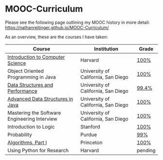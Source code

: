 # MOOC-Curriculum
Please see the following page outlining my MOOC history in more detail: https://nathanreitinger.github.io/MOOC-Curriculum/

As an overview, these are the courses I have taken: 

| Course                                                                               | Institution                          |  Grade   |
| ------------------------------------------------------------------------------------ | ------------------------------------ | -------- |
| [Introduction to Computer Science](https://github.com/nathanReitinger/CS50x)         | Harvard                              |  [100%](https://github.com/nathanReitinger/MOOC-Curriculum/blob/master/grades/Harvard_Introduction%20to%20Computer%20Science%20%5Bgrades%5D.pdf)   |
| Object Oriented Programming in Java                                                  | University of California, San Diego  |  [100%](https://github.com/nathanReitinger/MOOC-Curriculum/blob/master/grades/UCSD_Object%20Oriented%20Programming%20in%20Java%20%5Bgrades%5D.pdf)    |
| [Data Structures and Performance](https://github.com/nathanReitinger/Object-Oriented-Programming/tree/master/Data%20Structures%20Made%20Easy)                               | University of California, San Diego  |  [99.4%](https://github.com/nathanReitinger/MOOC-Curriculum/blob/master/grades/UCSD_Data%20Structures%20and%20Performance%20%5Bgrades%5D.pdf)   |
| [Advanced Data Structures in Java](https://github.com/nathanReitinger/Object-Oriented-Programming/tree/master/Advanced%20Data%20Structures)                                  | University of California, San Diego  |  [100%](https://github.com/nathanReitinger/MOOC-Curriculum/blob/master/grades/UCSD_Advanced%20Data%20Structures%20in%20Java%20%5Bgrades%5D.pdf)    |
| Mastering the Software Engineering Interview                                         | University of California, San Diego  |  [100%](https://github.com/nathanReitinger/MOOC-Curriculum/blob/master/grades/UCSD_Mastering%20the%20Software%20Engineering%20Interview%20%5Bgrades%5D.pdf)    |
| Introduction to Logic                                                                | Stanford                             |  [100%](https://github.com/nathanReitinger/MOOC-Curriculum/blob/master/grades/Stanford_Introduction%20to%20Logic%20%5Bgrades%5D.pdf)    |
| Probability                                                                          | Purdue                               |  [99%](https://github.com/nathanReitinger/MOOC-Curriculum/blob/master/grades/Purdue_Probability%20%5Bgrades%5D.pdf)     |
| [Algorithms, Part I](https://github.com/nathanReitinger/Algorithms)                  | Princeton                            |  [100%](https://github.com/nathanReitinger/MOOC-Curriculum/blob/master/grades/Princeton_Algorithms%20%5Bgrades%5D.pdf)    |
| Using Python for Research                                                  | Harvard  |  pending    |




